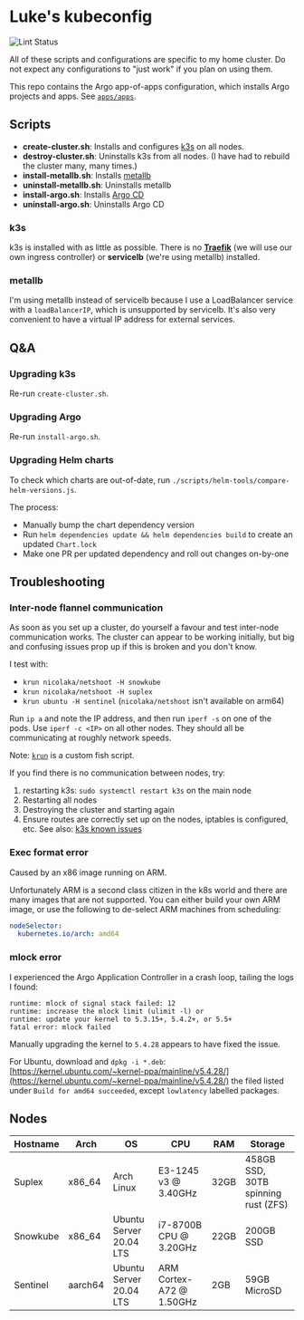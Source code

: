 # Luke's kubeconfig

![Lint Status](https://github.com/LukeChannings/kube-config/workflows/Lint/badge.svg?branch=main)

All of these scripts and configurations are specific to my home cluster. Do not expect any configurations to "just work" if you plan on using them.

This repo contains the Argo app-of-apps configuration, which installs Argo projects and apps. See [`apps/apps`](./apps/apps).

## Scripts

- **create-cluster.sh**: Installs and configures [k3s](https://k3s.io) on all nodes.
- **destroy-cluster.sh**: Uninstalls k3s from all nodes. (I have had to rebuild the cluster many, many times.)
- **install-metallb.sh**: Installs [metallb](https://metallb.universe.tf)
- **uninstall-metallb.sh**: Uninstalls metallb
- **install-argo.sh**: Installs [Argo CD](https://argoproj.github.io/argo-cd/)
- **uninstall-argo.sh**: Uninstalls Argo CD

### k3s

k3s is installed with as little as possible. There is no [**Traefik**](https://containo.us/traefik/) (we will use our own ingress controller) or **servicelb** (we're using metallb) installed.

### metallb

I'm using metallb instead of servicelb because I use a LoadBalancer service with a `loadBalancerIP`, which is unsupported by servicelb. It's also very convenient to have a virtual IP address for external services.

## Q&A

### Upgrading k3s

Re-run `create-cluster.sh`.

### Upgrading Argo

Re-run `install-argo.sh`.

### Upgrading Helm charts

To check which charts are out-of-date, run `./scripts/helm-tools/compare-helm-versions.js`.

The process:

- Manually bump the chart dependency version
- Run `helm dependencies update && helm dependencies build` to create an updated `Chart.lock`
- Make one PR per updated dependency and roll out changes on-by-one

## Troubleshooting

### Inter-node flannel communication

As soon as you set up a cluster, do yourself a favour and test inter-node communication works. The cluster can appear to be working initially, but big and confusing issues prop up if this is broken and you don't know.

I test with:

- `krun nicolaka/netshoot -H snowkube`
- `krun nicolaka/netshoot -H suplex`
- `krun ubuntu -H sentinel` (`nicolaka/netshoot` isn't available on arm64)

Run `ip a` and note the IP address, and then run `iperf -s` on one of the pods.
Use `iperf -c <IP>` on all other nodes. They should all be communicating at roughly network speeds.

Note: [`krun`](https://github.com/LukeChannings/dotfiles/blob/main/fish/functions/krun.fish) is a custom fish script.

If you find there is no communication between nodes, try:

1. restarting k3s: `sudo systemctl restart k3s` on the main node
2. Restarting all nodes
3. Destroying the cluster and starting again
4. Ensure routes are correctly set up on the nodes, iptables is configured, etc. See also: [k3s known issues](https://rancher.com/docs/k3s/latest/en/known-issues/)

### Exec format error

Caused by an x86 image running on ARM.

Unfortunately ARM is a second class citizen in the k8s world and there are many images that are not supported.
You can either build your own ARM image, or use the following to de-select ARM machines from scheduling:

```yaml
nodeSelector:
  kubernetes.io/arch: amd64
```

### mlock error

I experienced the Argo Application Controller in a crash loop, tailing the logs I found:

```
runtime: mlock of signal stack failed: 12
runtime: increase the mlock limit (ulimit -l) or
runtime: update your kernel to 5.3.15+, 5.4.2+, or 5.5+
fatal error: mlock failed
```

Manually upgrading the kernel to `5.4.28` appears to have fixed the issue.

For Ubuntu, download and `dpkg -i *.deb`: [https://kernel.ubuntu.com/~kernel-ppa/mainline/v5.4.28/](https://kernel.ubuntu.com/~kernel-ppa/mainline/v5.4.28/) the filed listed under `Build for amd64 succeeded`, except `lowlatency` labelled packages.

## Nodes

| Hostname | Arch    | OS                      | CPU                      | RAM  | Storage                             |
|----------|---------|-------------------------|--------------------------|------|-------------------------------------|
| Suplex   | x86_64  | Arch Linux              | E3-1245 v3 @ 3.40GHz     | 32GB | 458GB SSD, 30TB spinning rust (ZFS) |
| Snowkube | x86_64  | Ubuntu Server 20.04 LTS | i7-8700B CPU @ 3.20GHz   | 22GB | 200GB SSD                           |
| Sentinel | aarch64 | Ubuntu Server 20.04 LTS | ARM Cortex-A72 @ 1.50GHz | 2GB  | 59GB MicroSD                        |
